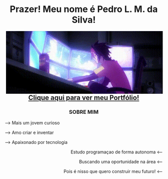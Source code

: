 <div align="center">
        <h1>Prazer! Meu nome é Pedro L. M. da Silva!</h1>
        
</div>

<img align="right" src="images/gif-pc.gif" alt="">
<h2 align="center"><a href="http://jip8.github.io" target="_blank" rel="external">Clique aqui para ver meu Portfólio!</a></h2>
<h3 align="center">SOBRE MIM</h3>
<div align="left">
        <p>--> Mais um jovem curioso</p>
        <p>--> Amo criar e inventar</p>
        <p>--> Apaixonado por tecnologia</p>
</div>
<div align="right">
        <p>Estudo programaçao de forma autonoma <--</p>
        <p>Buscando uma oportunidade na área <--</p>
        <p>Pois é nisso que quero construir meu futuro! <--</p>
</div>

<!--Dev by Jip8-->
